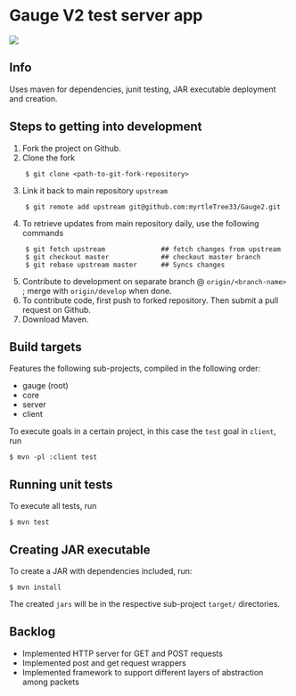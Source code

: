 Gauge V2 test server app
=============================

<img src="https://codeship.com/projects/YOUR_PROJECT_UUID/status?branch=master" />


## Info

Uses maven for dependencies, junit testing, JAR executable deployment and creation.


## Steps to getting into development

1. Fork the project on Github.
2. Clone the fork

```
    $ git clone <path-to-git-fork-repository>
```

3. Link it back to main repository `upstream`

```
    $ git remote add upstream git@github.com:myrtleTree33/Gauge2.git
```
    
    
4. To retrieve updates from main repository daily, use the following commands


```
    $ git fetch upstream              ## fetch changes from upstream
    $ git checkout master             ## checkout master branch
    $ git rebase upstream master      ## Syncs changes
```
   
    
5. Contribute to development on separate branch @ `origin/<branch-name>` ; merge with `origin/develop` when done.
6. To contribute code, first push to forked repository.  Then submit a pull request on Github.
7. Download Maven.


## Build targets

Features the following sub-projects, compiled in the following order:

- gauge (root)
- core
- server
- client

To execute goals in a certain project, in this case the `test` goal in `client`, run

    $ mvn -pl :client test


## Running unit tests

To execute all tests, run

    $ mvn test
    
    
## Creating JAR executable

To create a JAR with dependencies included, run:

    $ mvn install

The created `jars` will be in the respective sub-project `target/` directories.


## Backlog

- Implemented HTTP server for GET and POST requests
- Implemented post and get request wrappers
- Implemented framework to support different layers of abstraction among packets
    

